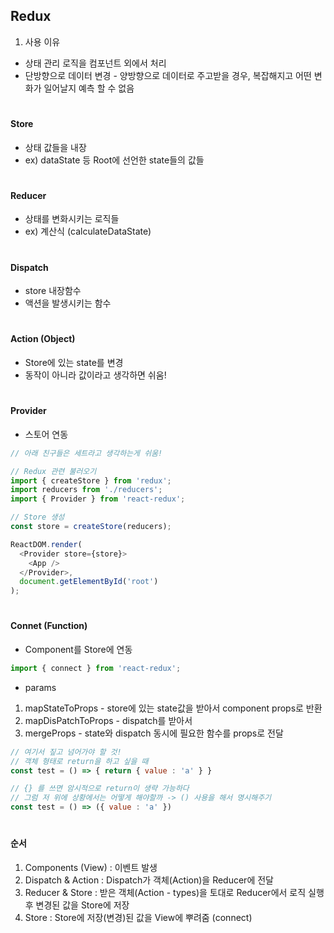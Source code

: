 ## Redux
1. 사용 이유
- 상태 관리 로직을 컴포넌트 외에서 처리
- 단방향으로 데이터 변경 - 양방향으로 데이터로 주고받을 경우, 복잡해지고 어떤 변화가 일어날지 예측 할 수 없음
#

#### Store
- 상태 값들을 내장
- ex) dataState 등 Root에 선언한 state들의 값들
#

#### Reducer
- 상태를 변화시키는 로직들
- ex) 계산식 (calculateDataState)
#

#### Dispatch
- store 내장함수
- 액션을 발생시키는 함수
#

#### Action (Object)
- Store에 있는 state를 변경
- 동작이 아니라 값이라고 생각하면 쉬움!
#

#### Provider
- 스토어 연동 
```JavaScript
// 아래 친구들은 세트라고 생각하는게 쉬움!

// Redux 관련 불러오기
import { createStore } from 'redux';
import reducers from './reducers';
import { Provider } from 'react-redux';

// Store 생성
const store = createStore(reducers);

ReactDOM.render(
  <Provider store={store}>
    <App />
  </Provider>,
  document.getElementById('root')
);
```
#

#### Connet (Function)
- Component를 Store에 연동
```JavaScript
import { connect } from 'react-redux';
```

- params
1. mapStateToProps - store에 있는 state값을 받아서 component props로 반환
2. mapDisPatchToProps - dispatch를 받아서 
3. mergeProps - state와 dispatch 동시에 필요한 함수를 props로 전달
```JavaScript
// 여기서 짚고 넘어가야 할 것!
// 객체 형태로 return을 하고 싶을 때
const test = () => { return { value : 'a' } }

// {} 를 쓰면 암시적으로 return이 생략 가능하다
// 그럼 저 위에 상황에서는 어떻게 해야할까 -> () 사용을 해서 명시해주기
const test = () => ({ value : 'a' })
```
#

#### 순서
1. Components (View) : 이벤트 발생
2. Dispatch & Action : Dispatch가 객체(Action)을 Reducer에 전달
3. Reducer & Store : 받은 객체(Action - types)을 토대로 Reducer에서 로직 실행 후 변경된 값을 Store에 저장
4. Store : Store에 저장(변경)된 값을 View에 뿌려줌 (connect)